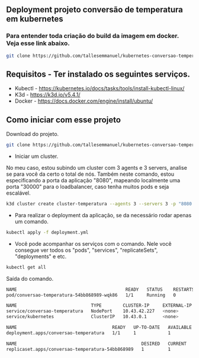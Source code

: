 ## Deployment projeto conversão de temperatura em kubernetes

### Para entender toda criação do build da imagem em docker. Veja esse link abaixo.

```bash
git clone https://github.com/tallesemmanuel/kubernetes-conversao-temperatura.git
```

## Requisitos - Ter instalado os seguintes serviços.

- Kubectl - https://kubernetes.io/docs/tasks/tools/install-kubectl-linux/
- K3d - https://k3d.io/v5.4.1/
- Docker - https://docs.docker.com/engine/install/ubuntu/

## Como iniciar com esse projeto

Download do projeto.

```bash
git clone https://github.com/tallesemmanuel/kubernetes-conversao-temperatura.git
```

- Iniciar um cluster.

No meu caso, estou subindo um cluster com 3 agents e 3 servers, analise se para você da certo o total de nós.
Também neste comando, estou especificando a porta da aplicação "8080", mapeando localmente uma porta "30000" para o loadbalancer, caso tenha muitos pods e seja escalável.

```bash
k3d cluster create cluster-temperatura --agents 3 --servers 3 -p "8080:30000@loadbalancer"
```

- Para realizar o deployment da aplicação, se da necessário rodar apenas um comando.

```bash
kubectl apply -f deployment.yml
```

- Você pode acompanhar os serviços com o comando.
Nele você consegue ver todos os "pods", "services", "replicateSets", "deployments" e etc.

```bash
kubectl get all
```

Saída do comando.

```bash
NAME                                         READY   STATUS    RESTARTS   AGE
pod/conversao-temperatura-54bb868989-wqk86   1/1     Running   0          8m17s

NAME                            TYPE        CLUSTER-IP     EXTERNAL-IP   PORT(S)        AGE
service/conversao-temperatura   NodePort    10.43.42.227   <none>        80:30000/TCP   8m17s
service/kubernetes              ClusterIP   10.43.0.1      <none>        443/TCP        9m25s

NAME                                    READY   UP-TO-DATE   AVAILABLE   AGE
deployment.apps/conversao-temperatura   1/1     1            1           8m17s

NAME                                               DESIRED   CURRENT   READY   AGE
replicaset.apps/conversao-temperatura-54bb868989   1         1         1       8m17s
```
